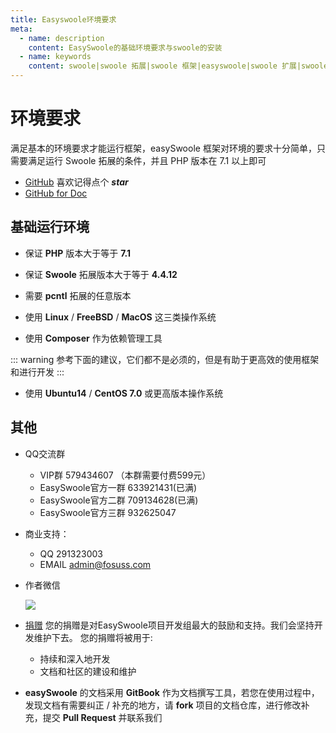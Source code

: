 ```yaml
---
title: Easyswoole环境要求
meta:
  - name: description
    content: EasySwoole的基础环境要求与swoole的安装
  - name: keywords
    content: swoole|swoole 拓展|swoole 框架|easyswoole|swoole 扩展|swoole框架|swoole
---
```


# 环境要求

满足基本的环境要求才能运行框架，easySwoole 框架对环境的要求十分简单，只需要满足运行 Swoole 拓展的条件，并且 PHP 版本在 7.1 以上即可

- [GitHub](https://github.com/easy-swoole/easyswoole)  喜欢记得点个 ***star***
- [GitHub for Doc](https://github.com/easy-swoole/doc)

## 基础运行环境

- 保证 **PHP** 版本大于等于 **7.1**


- 保证 **Swoole** 拓展版本大于等于 **4.4.12**
- 需要 **pcntl** 拓展的任意版本
- 使用 **Linux** / **FreeBSD** / **MacOS** 这三类操作系统
- 使用 **Composer** 作为依赖管理工具


::: warning 
 参考下面的建议，它们都不是必须的，但是有助于更高效的使用框架和进行开发
:::

- 使用 **Ubuntu14** / **CentOS 7.0** 或更高版本操作系统

## 其他

- QQ交流群
    - VIP群 579434607 （本群需要付费599元）
    - EasySwoole官方一群 633921431(已满)
    - EasySwoole官方二群 709134628(已满)
    - EasySwoole官方三群 932625047
    
- 商业支持：
    - QQ 291323003
    - EMAIL admin@fosuss.com
        
- 作者微信

    ![](/resources/authWx.png)
    
- [捐赠](../Preface/donation.md)
    您的捐赠是对EasySwoole项目开发组最大的鼓励和支持。我们会坚持开发维护下去。 您的捐赠将被用于:
        
  - 持续和深入地开发
  - 文档和社区的建设和维护
  
- **easySwoole** 的文档采用 **GitBook** 作为文档撰写工具，若您在使用过程中，发现文档有需要纠正 / 补充的地方，请 **fork** 项目的文档仓库，进行修改补充，提交 **Pull Request** 并联系我们

